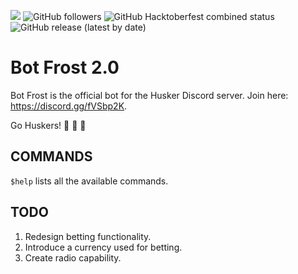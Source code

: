 <img src="https://img.shields.io/discord/440632686185414677?style=plastic"></img> <img alt="GitHub followers" src="https://img.shields.io/github/followers/refekt?style=plastic"> <img alt="GitHub Hacktoberfest combined status" src="https://img.shields.io/github/hacktoberfest/2020/refekt/Bot-Frost?style=plastic"> <img alt="GitHub release (latest by date)" src="https://img.shields.io/github/v/release/refekt/Bot-Frost?style=plastic">

# Bot Frost 2.0

Bot Frost is the official bot for the Husker Discord server. Join here: https://discord.gg/fVSbp2K. 

Go Huskers! 🏈 🏈 🏈

## COMMANDS
`$help` lists all the available commands.


## TODO
1. Redesign betting functionality.
2. Introduce a currency used for betting.
3. Create radio capability.
